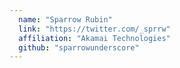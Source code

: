 ```yaml
---
  name: "Sparrow Rubin"
  link: "https://twitter.com/_sprrw"
  affiliation: "Akamai Technologies"
  github: "sparrowunderscore"
---
```

